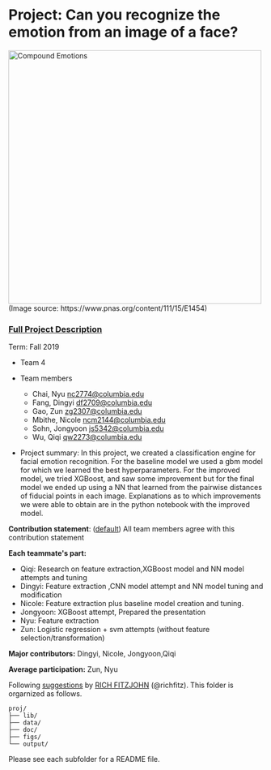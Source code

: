# Project: Can you recognize the emotion from an image of a face? 
<img src="figs/CE.jpg" alt="Compound Emotions" width="500"/>
(Image source: https://www.pnas.org/content/111/15/E1454)

### [Full Project Description](doc/project3_desc.md)

Term: Fall 2019

+ Team 4
+ Team members
	+ Chai, Nyu nc2774@columbia.edu
	+ Fang, Dingyi df2709@columbia.edu
	+ Gao, Zun zg2307@columbia.edu
	+ Mbithe, Nicole ncm2144@columbia.edu
	+ Sohn, Jongyoon js5342@columbia.edu
	+ Wu, Qiqi qw2273@columbia.edu

+ Project summary: In this project, we created a classification engine for facial emotion recognition. For the baseline model we used a gbm model for which we learned the best hyperparameters. For the improved model, we tried XGBoost, and saw some improvement but for the final model we ended up using a NN that learned from the pairwise distances of fiducial points in each image. Explanations as to which improvements we were able to obtain are in the python notebook with the improved model.
	
**Contribution statement**: ([default](doc/a_note_on_contributions.md)) All team members agree with this contribution statement

**Each teammate's part:**
+ Qiqi: Research on feature extraction,XGBoost model and NN model attempts and tuning
+ Dingyi: Feature extraction ,CNN model attempt and NN model tuning and modification
+ Nicole: Feature extraction plus baseline model creation and tuning.
+ Jongyoon: XGBoost attempt, Prepared the presentation
+ Nyu: Feature extraction
+ Zun: Logistic regression + svm attempts (without feature selection/transformation)

**Major contributors:** Dingyi, Nicole, Jongyoon,Qiqi

**Average participation:** Zun, Nyu

Following [suggestions](http://nicercode.github.io/blog/2013-04-05-projects/) by [RICH FITZJOHN](http://nicercode.github.io/about/#Team) (@richfitz). This folder is orgarnized as follows.

```
proj/
├── lib/
├── data/
├── doc/
├── figs/
└── output/
```

Please see each subfolder for a README file.
